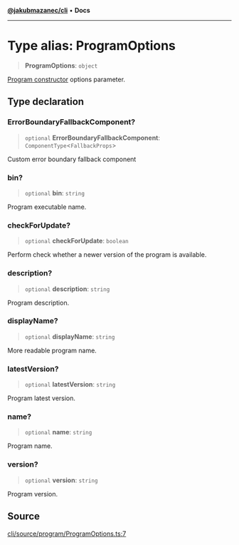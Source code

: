 [**@jakubmazanec/cli**](../README.md) • **Docs**

---

# Type alias: ProgramOptions

> **ProgramOptions**: `object`

[Program constructor](../classes/Program.md#constructors) options parameter.

## Type declaration

### ErrorBoundaryFallbackComponent?

> `optional` **ErrorBoundaryFallbackComponent**: `ComponentType`\<`FallbackProps`\>

Custom error boundary fallback component

### bin?

> `optional` **bin**: `string`

Program executable name.

### checkForUpdate?

> `optional` **checkForUpdate**: `boolean`

Perform check whether a newer version of the program is available.

### description?

> `optional` **description**: `string`

Program description.

### displayName?

> `optional` **displayName**: `string`

More readable program name.

### latestVersion?

> `optional` **latestVersion**: `string`

Program latest version.

### name?

> `optional` **name**: `string`

Program name.

### version?

> `optional` **version**: `string`

Program version.

## Source

[cli/source/program/ProgramOptions.ts:7](https://github.com/jakubmazanec/js-tools/blob/7be96c9bc335915647cfe729050b17fe2580309a/packages/cli/source/program/ProgramOptions.ts#L7)
